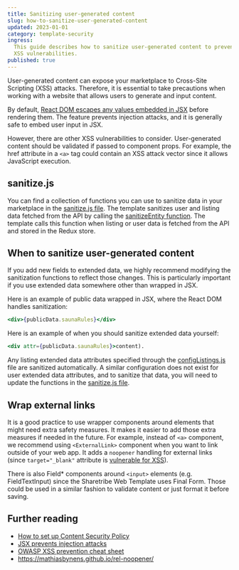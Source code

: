 ```yaml
---
title: Sanitizing user-generated content
slug: how-to-sanitize-user-generated-content
updated: 2023-01-01
category: template-security
ingress:
  This guide describes how to sanitize user-generated content to prevent
  XSS vulnerabilities.
published: true
---
```


User-generated content can expose your marketplace to Cross-Site
Scripting (XSS) attacks. Therefore, it is essential to take precautions
when working with a website that allows users to generate and input
content.

By default,
[React DOM escapes any values embedded in JSX](https://reactjs.org/docs/introducing-jsx.html#jsx-prevents-injection-attacks)
before rendering them. The feature prevents injection attacks, and it is
generally safe to embed user input in JSX.

However, there are other XSS vulnerabilities to consider. User-generated
content should be validated if passed to component props. For example,
the href attribute in a `<a>` tag could contain an XSS attack vector
since it allows JavaScript execution.

## sanitize.js

You can find a collection of functions you can use to sanitize data in
your marketplace in the
[sanitize.js file](https://github.com/sharetribe/web-template/blob/main/src/util/sanitize.js).
The template sanitizes user and listing data fetched from the API by
calling the
[sanitizeEntity function](https://github.com/sharetribe/web-template/blob/main/src/util/sanitize.js#L176).
The template calls this function when listing or user data is fetched
from the API and stored in the Redux store.

## When to sanitize user-generated content

If you add new fields to extended data, we highly recommend modifying
the sanitization functions to reflect those changes. This is
particularly important if you use extended data somewhere other than
wrapped in JSX.

Here is an example of public data wrapped in JSX, where the React DOM
handles sanitization:

```jsx
<div>{publicData.saunaRules}</div>
```

Here is an example of when you should sanitize extended data yourself:

```jsx
<div attr={publicData.saunaRules}>content).
```

Any listing extended data attributes specified through the
[configListings.js](https://github.com/sharetribe/web-template/blob/main/src/config/configListing.js)
file are sanitized automatically. A similar configuration does not exist
for user extended data attributes, and to sanitize that data, you will
need to update the functions in the
[sanitize.js file](https://github.com/sharetribe/web-template/blob/main/src/util/sanitize.js).

## Wrap external links

It is a good practice to use wrapper components around elements that
might need extra safety measures. It makes it easier to add those extra
measures if needed in the future. For example, instead of `<a>`
component, we recommend using `<ExternalLink>` component when you want
to link outside of your web app. It adds a `noopener` handling for
external links (since `target="_blank"` attribute is
[vulnerable for XSS](https://mathiasbynens.github.io/rel-noopener/)).

There is also Field\* components around `<input>` elements (e.g.
FieldTextInput) since the Sharetribe Web Template uses Final Form. Those
could be used in a similar fashion to validate content or just format it
before saving.

## Further reading

- [How to set up Content Security Policy](/template/how-to-set-up-csp-for-template/)
- [JSX prevents injection attacks](https://reactjs.org/docs/introducing-jsx.html#jsx-prevents-injection-attacks)
- [OWASP XSS prevention cheat sheet](https://github.com/OWASP/CheatSheetSeries/blob/master/cheatsheets/Cross_Site_Scripting_Prevention_Cheat_Sheet.md)
- https://mathiasbynens.github.io/rel-noopener/
